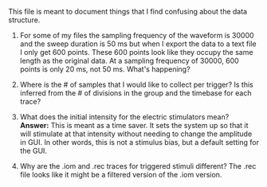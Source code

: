 This file is meant to document things that I find confusing about the data
structure.

1. For some of my files the sampling frequency of the waveform is 30000 and the sweep duration
is 50 ms but when I export the data to a text file I only get 600 points.
These 600 points look like they occupy the same length as the original
data. At a sampling frequency of 30000, 600 points is only 20 ms, not 50
ms. What's happening?
 
2. Where is the # of samples that I would like to collect per
trigger? Is this inferred from the # of divisions in the group and the
timebase for each trace?
 
3. What does the initial intensity for the electric stimulators mean?
**Answer:** This is meant as a time saver. It sets the system up so that it will
stimulate at that intensity without needing to change the amplitude in GUI.
In other words, this is not a stimulus bias, but a default setting for the GUI.

4. Why are the .iom and .rec traces for triggered stimuli different? The .rec file looks like it might be a filtered version of the .iom version.